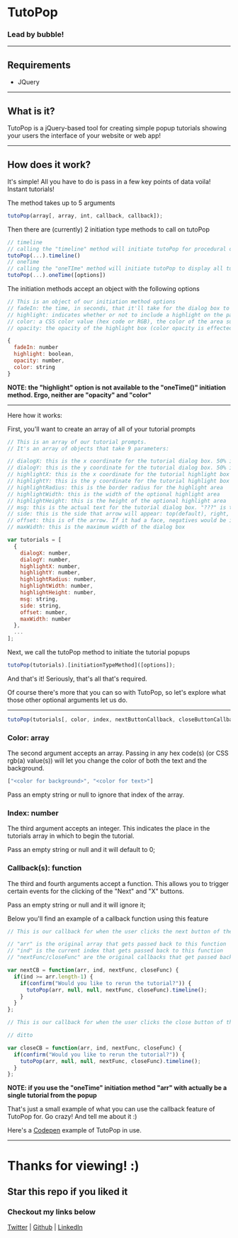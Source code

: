 # TutoPop
### Lead by bubble!

___

## Requirements
* JQuery

___

## What is it?

TutoPop is a jQuery-based tool for creating simple popup tutorials showing your users the interface of your website or web app!

___

## How does it work?

It's simple! All you have to do is pass in a few key points of data voila! Instant tutorials!

The method takes up to 5 arguments

``` js
tutoPop(array[, array, int, callback, callback]);
```

Then there are (currently) 2 initiation type methods to call on tutoPop

``` js
// timeline 
// calling the "timeline" method will initiate tutoPop for procedural operations
tutoPop(...).timeline()
// oneTime
// calling the "oneTIme" method will initiate tutoPop to display all tutorial popups at once.
tutoPop(...).oneTime([options])
```

The initiation methods accept an object with the following options
``` js
// This is an object of our initiation method options
// fadeIn: the time, in seconds, that it'll take for the dialog box to fade in
// highlight: indicates whether or not to include a highlight on the page
// color: a CSS color value (hex code or RGB), the color of the area surrounding the highlighted area
// opacity: the opacity of the highlight box (color opacity is effected)

{
  fadeIn: number
  highlight: boolean,
  opacity: number,
  color: string
}
```
**NOTE: the "highlight" option is not available to the "oneTime()" initiation method. Ergo, neither are "opacity" and "color"**
___

Here how it works:

First, you'll want to create an array of all of your tutorial prompts

``` js
// This is an array of our tutorial prompts.
// It's an array of objects that take 9 parameters:

// dialogX: this is the x coordinate for the tutorial dialog box. 50% is the default
// dialogY: this is the y coordinate for the tutorial dialog box. 50% is the default
// highlightX: this is the x coordinate for the tutorial highlight box
// highlightY: this is the y coordinate for the tutorial highlight box
// highlightRadius: this is the border radius for the highlight area
// highlightWidth: this is the width of the optional highlight area
// highlightHeight: this is the height of the optional highlight area
// msg: this is the actual text for the tutorial dialog box. "???" is the default text
// side: this is the side that arrow will appear: top(default), right, bottom, left
// offset: this is of the arrow. If it had a face, negatives would be its left, posititves its right. Influence is a percentage based on dialog box width or height. 0% is the default value
// maxWidth: this is the maximum width of the dialog box

var tutorials = [
  {
    dialogX: number,
    dialogY: number,
    highlightX: number,
    highlightY: number,
    highlightRadius: number,
    highlightWidth: number,
    highlightHeight: number,
    msg: string,
    side: string,
    offset: number,
    maxWidth: number
  },
  ...
];
```

Next, we call the tutoPop method to initiate the tutorial popups

``` js
tutoPop(tutorials).[initiationTypeMethod]([options]);
```

And that's it! Seriously, that's all that's required.

Of course there's more that you can so with TutoPop, so let's explore what those other optional arguments let us do.

___


``` js
tutoPop(tutorials[, color, index, nextButtonCallback, closeButtonCallback]);
```

### Color: array

The second argument accepts an array. Passing in any hex code(s) (or CSS rgb(a) value(s)) will let you change the color of both the text and the background.

``` js
["<color for background>", "<color for text>"]
```
Pass an empty string or null to ignore that index of the array.

### Index: number

The third argument accepts an integer. This indicates the place in the tutorials array in which to begin the tutorial.

Pass an empty string or null and it will default to 0;

### Callback(s): function

The third and fourth arguments accept a function. This allows you to trigger certain events for the clicking of the "Next" and "X" buttons.

Pass an empty string or null and it will ignore it;

Below you'll find an example of a callback function using this feature

``` js
// This is our callback for when the user clicks the next button of the current tutorial dialog box (optional)

// "arr" is the original array that gets passed back to this function
// "ind" is the current index that gets passed back to this function
// "nextFunc/closeFunc" are the original callbacks that get passed back to this function

var nextCB = function(arr, ind, nextFunc, closeFunc) {
  if(ind >= arr.length-1) {
    if(confirm("Would you like to rerun the tutorial?")) {
      tutoPop(arr, null, null, nextFunc, closeFunc).timeline();
    }
  }
};

// This is our callback for when the user clicks the close button of the current tutorial dialog box (optional)

// ditto

var closeCB = function(arr, ind, nextFunc, closeFunc) {
  if(confirm("Would you like to rerun the tutorial?")) {
    tutoPop(arr, null, null, nextFunc, closeFunc).timeline();
  }
};
```
**NOTE: if you use the "oneTime" initiation method "arr" with actually be a single tutorial from the popup**

That's just a small example of what you can use the callback feature of TutoPop for. Go crazy! And tell me about it :)

Here's a [Codepen](http://codepen.io/piecedigital/pen/vNdaJm) example of TutoPop in use.

___

#  Thanks for viewing! :)
##  Star this repo if you liked it
###  Checkout my links below

[Twitter](http://twitter.com/PieceDigital) | [Github](piecedigital.github.io) | [LinkedIn](linkedin.com/in/pdstudios)
